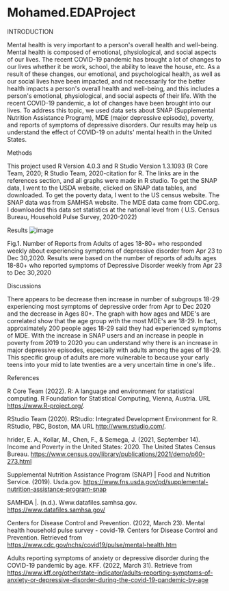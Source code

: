 # Mohamed.EDAProject

INTRODUCTION

Mental health is very important to a person's overall health and well-being. Mental health is composed​ of emotional, physiological, and social aspects of our lives. The recent COVID-19 pandemic has brought a lot of changes to our lives whether it be work, school, the ability to leave the house, etc. As a result of these changes, our emotional, and psychological health, as well as our social lives have been impacted, and not necessarily for the better health impacts a person's overall health and well-being, and this includes a person's emotional, physiological, and social aspects of their life. With the recent COVID-19 pandemic, a lot of changes have been brought into our lives. To address this topic, we used data sets about SNAP (Supplemental Nutrition Assistance Program), MDE (major depressive episode), poverty, and reports of symptoms of depressive disorders. Our results may help us understand the effect of COVID-19 on adults' mental health in the United States.​

Methods

This project used R Version 4.0.3 and R Studio Version 1.3.1093 (R Core Team, 2020; R Studio Team, 2020-citation for R. The links are in the references section, and all graphs were made in R studio. To get the SNAP data, I went to the USDA website, clicked on SNAP data tables, and downloaded. To get the poverty data, I went to the US census website. The SNAP data was from SAMHSA website. The MDE data came from CDC.org. I downloaded this data set statistics at the national level from ( U.S. Census Bureau, Household Pulse Survey, 2020-2022)



Results
![image](https://user-images.githubusercontent.com/97974528/166338224-17ca5ebd-3f99-46b4-a1a3-5a9e8ede03cf.png)


  
  Fig.1. Number of Reports from Adults of ages 18-80+ who responded weekly about experiencing symptoms of depressive disorder from Apr 23 to Dec 30,2020. Results were based on the number of reports of adults ages 18-80+ who reported symptoms of Depressive Disorder weekly from Apr 23 to Dec 30,2020

Discussions

There appears to be decrease then increase in number of subgroups 18-29 experiencing most symptoms of depressive order from Apr to Dec 2020 and the decrease in Ages 80+. The graph with how ages and MDE's are correlated show that the age group with the most MDE's are 18-29. In fact, approximately 200 people ages 18-29 said they had experienced symptoms of MDE.​ With the increase in SNAP users and an increase in people in poverty from 2019 to 2020 you can understand why there is an increase in major depressive episodes, especially with adults among the ages of 18-29. This specific group of adults are more vulnerable to because your early teens into your mid to late twenties are a very uncertain time in one's life..​

References

R Core Team (2022). R: A language and environment for statistical computing. R Foundation for Statistical Computing, Vienna, Austria. URL https://www.R-project.org/.

RStudio Team (2020). RStudio: Integrated Development Environment for R. RStudio, PBC, Boston, MA URL http://www.rstudio.com/.

hrider, E. A., Kollar, M., Chen, F., & Semega, J. (2021, September 14). Income and Poverty in the United States: 2020. The United States Census Bureau. https://www.census.gov/library/publications/2021/demo/p60-273.html​

‌Supplemental Nutrition Assistance Program (SNAP) | Food and Nutrition Service. (2019). Usda.gov. https://www.fns.usda.gov/pd/supplemental-nutrition-assistance-program-snap​

SAMHDA |. (n.d.). Www.datafiles.samhsa.gov. https://www.datafiles.samhsa.gov/​

‌Centers for Disease Control and Prevention. (2022, March 23). Mental health household pulse survey - covid-19. Centers for Disease Control and Prevention. Retrieved from https://www.cdc.gov/nchs/covid19/pulse/mental-health.htm ​

Adults reporting symptoms of anxiety or depressive disorder during the COVID-19 pandemic by age. KFF. (2022, March 31). Retrieve from https://www.kff.org/other/state-indicator/adults-reporting-symptoms-of-anxiety-or-depressive-disorder-during-the-covid-19-pandemic-by-age ​

​
